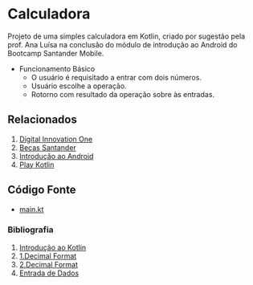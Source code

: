 # Calculadora

Projeto de uma simples calculadora em Kotlin, criado por sugestão pela prof. Ana Luísa na conclusão do módulo de introdução ao Android do Bootcamp Santander Mobile.

- Funcionamento Básico
  - O usuário é requisitado a entrar com dois números.
  - Usuário escolhe a operação.
  - Rotorno com resultado da operação sobre às entradas.

## Relacionados

1. [Digital Innovation One](https://web.digitalinnovation.one)
2. [Becas Santander](https://www.becas-santander.com/pt_br/index.html)
3. [Introdução ao Android](https://web.digitalinnovation.one/course/introducao-ao-kotlin/learning/20f3d5f7-8933-473b-98a5-f3198f7debf3?back=/track/santander-mobile-developer)
4. [Play Kotlin](https://play.kotlinlang.org/#eyJ2ZXJzaW9uIjoiMS41LjIwIiwicGxhdGZvcm0iOiJqYXZhIiwiYXJncyI6IiIsImpzQ29kZSI6IiIsIm5vbmVNYXJrZXJzIjp0cnVlLCJ0aGVtZSI6ImlkZWEiLCJjb2RlIjoiLyoqXG4gKiBZb3UgY2FuIGVkaXQsIHJ1biwgYW5kIHNoYXJlIHRoaXMgY29kZS4gXG4gKiBwbGF5LmtvdGxpbmxhbmcub3JnIFxuICovXG5cbmZ1biBtYWluKCkge1xuICAgIHByaW50bG4oXCJIZWxsbywgd29ybGQhISFcIilcbn0ifQ==)

## Código Fonte

- [main.kt](https://github.com/JefersonMelo/07-DIO/blob/master/09-Santander-Bootcamp-Mobile-Developer/00-Introdu%C3%A7%C3%A3o-ao-Kotlin/Calculadora/src/main/kotlin/main.kt)

### Bibliografia

1. [Introdução ao Kotlin](https://web.digitalinnovation.one/course/introducao-ao-kotlin/learning/20f3d5f7-8933-473b-98a5-f3198f7debf3?back=/track/santander-mobile-developer)
2. [1.Decimal Format](https://digitalinnovation.one/artigos/formatar-decimal-em-kotlin)
3. [2.Decimal Format](https://www.devmedia.com.br/formatando-numeros-com-numberformat/7369)
4. [Entrada de Dados](https://www.youtube.com/watch?v=-zCTudYNP44)